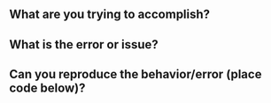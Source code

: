 ## What are you trying to accomplish?
<!-- Please tells us how you generated the error. What were you trying to do? --> 

## What is the error or issue?
<!-- Show or describe the error in detail. --> 

## Can you reproduce the behavior/error (place code below)?
<!-- Please show your code and use syntax highlighting via GitHub. --> 
